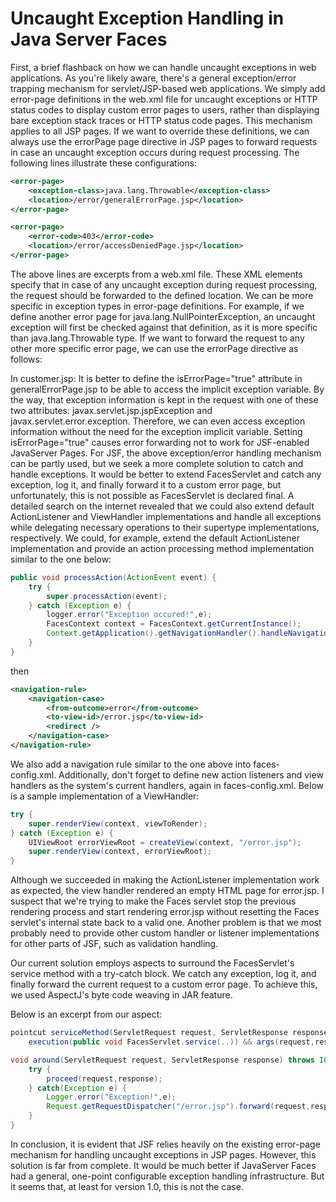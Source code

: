 # Uncaught Exception Handling in Java Server Faces
First, a brief flashback on how we can handle uncaught exceptions in web applications. As you're likely aware, there's a 
general exception/error trapping mechanism for servlet/JSP-based web applications. We simply add error-page definitions 
in the web.xml file for uncaught exceptions or HTTP status codes to display custom error pages to users, rather than 
displaying bare exception stack traces or HTTP status code pages. This mechanism applies to all JSP pages. If we want to 
override these definitions, we can always use the errorPage page directive in JSP pages to forward requests in case an 
uncaught exception occurs during request processing. The following lines illustrate these configurations:
```xml
<error-page>
    <exception-class>java.lang.Throwable</exception-class>
    <location>/error/generalErrorPage.jsp</location>
</error-page>

<error-page>
    <error-code>403</error-code>
    <location>/error/accessDeniedPage.jsp</location>
</error-page>
```
The above lines are excerpts from a web.xml file. These XML elements specify that in case of any uncaught exception during 
request processing, the request should be forwarded to the defined location. We can be more specific in exception types 
in error-page definitions. For example, if we define another error page for java.lang.NullPointerException, an uncaught 
exception will first be checked against that definition, as it is more specific than java.lang.Throwable type. If we want 
to forward the request to any other more specific error page, we can use the errorPage directive as follows:

In customer.jsp: It is better to define the isErrorPage="true" attribute in generalErrorPage.jsp to be able to access the 
implicit exception variable. By the way, that exception information is kept in the request with one of these two attributes: 
javax.servlet.jsp.jspException and javax.servlet.error.exception. Therefore, we can even access exception information without 
the need for the exception implicit variable. Setting isErrorPage="true" causes error forwarding not to work for JSF-enabled 
JavaServer Pages. For JSF, the above exception/error handling mechanism can be partly used, but we seek a more complete 
solution to catch and handle exceptions. It would be better to extend FacesServlet and catch any exception, log it, and 
finally forward it to a custom error page, but unfortunately, this is not possible as FacesServlet is declared final. A 
detailed search on the internet revealed that we could also extend default ActionListener and ViewHandler implementations 
and handle all exceptions while delegating necessary operations to their supertype implementations, respectively. We could, 
for example, extend the default ActionListener implementation and provide an action processing method implementation similar 
to the one below:
```java
public void processAction(ActionEvent event) {
    try {
        super.processAction(event);
    } catch (Exception e) {
        logger.error("Exception occured!",e);
        FacesContext context = FacesContext.getCurrentInstance();
        Context.getApplication().getNavigationHandler().handleNavigation(context, null, "error");
    }
}
```
then
```xml
<navigation-rule>
    <navigation-case>
        <from-outcome>error</from-outcome>
        <to-view-id>/error.jsp</to-view-id>
        <redirect />
    </navigation-case>
</navigation-rule>
```
We also add a navigation rule similar to the one above into faces-config.xml. Additionally, don't forget to define new 
action listeners and view handlers as the system's current handlers, again in faces-config.xml. Below is a sample 
implementation of a ViewHandler:
```java
try {
    super.renderView(context, viewToRender);
} catch (Exception e) {
    UIViewRoot errorViewRoot = createView(context, "/error.jsp");
    super.renderView(context, errorViewRoot);
}
```
Although we succeeded in making the ActionListener implementation work as expected, the view handler rendered an empty 
HTML page for error.jsp. I suspect that we're trying to make the Faces servlet stop the previous rendering process and 
start rendering error.jsp without resetting the Faces servlet's internal state back to a valid one. Another problem is 
that we most probably need to provide other custom handler or listener implementations for other parts of JSF, such as 
validation handling.

Our current solution employs aspects to surround the FacesServlet's service method with a try-catch block. We catch any 
exception, log it, and finally forward the current request to a custom error page. To achieve this, we used AspectJ's byte 
code weaving in JAR feature.

Below is an excerpt from our aspect:
```java
pointcut serviceMethod(ServletRequest request, ServletResponse response) :
	execution(public void FacesServlet.service(..)) && args(request,response);

void around(ServletRequest request, ServletResponse response) throws IOException, ServletException : serviceMethod(request,response) {
	try {
		proceed(request,response);
	} catch(Exception e) {
		Logger.error("Exception!",e);
		Request.getRequestDispatcher("/error.jsp").forward(request,response);
	}
}
```
In conclusion, it is evident that JSF relies heavily on the existing error-page mechanism for handling uncaught exceptions 
in JSP pages. However, this solution is far from complete. It would be much better if JavaServer Faces had a general, 
one-point configurable exception handling infrastructure. But it seems that, at least for version 1.0, this is not the case.